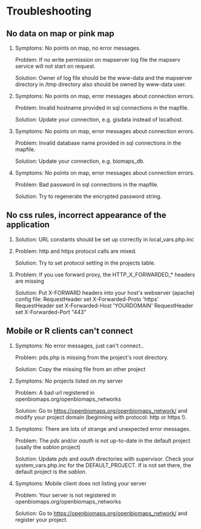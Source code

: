Troubleshooting
===============

No data on map or pink map
--------------------------

1) Symptoms: No points on map, no error messages. 
   
   Problem: If no write permission on mapserver log file the mapserv service will not start on request. 
   
   Solution: Owner of log file should be the www-data and the mapserver directory in /tmp directory also should be owned by www-data user.

2) Symptoms: No points on map, error messages about connection errors. 
   
   Problem: Invalid hostname provided in sql connections in the mapfile. 
   
   Solution: Update your connection, e.g. gisdata instead of localhost.

3) Symptoms: No points on map, error messages about connection errors. 
   
   Problem: Invalid database name provided in sql connections in the mapfile.
   
   Solution: Update your connection, e.g. biomaps_db.

4) Symptoms: No points on map, error messages about connection errors. 
   
   Problem: Bad password in sql connections in the mapfile. 
   
   Solution: Try to regenerate the encrypted password string.

No css rules, incorrect appearance of the application
-----------------------------------------------------

1) Solution: URL constants should be set up correctly in local_vars.php.inc

2) Problem: http and https protocol calls are mixed. 
   
   Solution: Try to set protocol setting in the projects table.

3) Problem: If you use forward proxy, the HTTP_X_FORWARDED_* headers are missing
   
   Solution: Put X-FORWARD headers into your host's webserver (apache) config file:
      RequestHeader set X-Forwarded-Proto 'https'
      RequestHeader set X-Forwarded-Host 'YOURDOMAIN'
      RequestHeader set X-Forwarded-Port "443"

Mobile or R clients can't connect
---------------------------------

1) Symptoms: No error messages, just can't connect..
   
   Problem: pds.php is missing from the project's root directory.
   
   Solution: Copy the missing file from an other project

2) Symptoms: No projects listed on my server
   
   Problem: A bad url registered in openbiomaps.org/openbiomaps_networks
   
   Solution: Go to https://openbiomaps.org/openbiomaps_network/ and modify your project domain (beginning with protocol: http or https !).

3) Symptoms: There are lots of strange and unexpected error messages.
   
   Problem: The *pds* and/or *oauth* is not up-to-date in the default project (usally the *sablon* project)
   
   Solution: Update *pds* and *oauth* directories with supervisor. Check your system_vars.php.inc for the DEFAULT_PROJECT. If is not set there, the default project is the *sablon*.

4) Symptoms: Mobile client does not listing your server
   
   Problem: Your server is not registered in openbiomaps.org/openbiomaps_networks
   
   Solution: Go to https://openbiomaps.org/openbiomaps_network/ and register your project.
